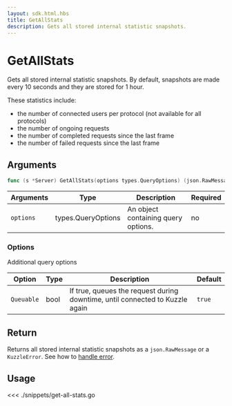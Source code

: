 ```yaml
---
layout: sdk.html.hbs
title: GetAllStats
description: Gets all stored internal statistic snapshots.
---
```


# GetAllStats

<SinceBadge version="1.0.0" />

Gets all stored internal statistic snapshots.
By default, snapshots are made every 10 seconds and they are stored for 1 hour.

These statistics include:

- the number of connected users per protocol (not available for all protocols)
- the number of ongoing requests
- the number of completed requests since the last frame
- the number of failed requests since the last frame

## Arguments

```go
func (s *Server) GetAllStats(options types.QueryOptions) (json.RawMessage, error)
```

| Arguments | Type               | Description                         | Required |
| --------- | ------------------ | ----------------------------------- | -------- |
| `options` | types.QueryOptions | An object containing query options. | no       |

### **Options**

Additional query options

| Option     | Type | Description                                                                  | Default |
| ---------- | ---- | ---------------------------------------------------------------------------- | ------- |
| `Queuable` | bool | If true, queues the request during downtime, until connected to Kuzzle again | `true`  |

## Return

Returns all stored internal statistic snapshots as a `json.RawMessage` or a `KuzzleError`. See how to [handle error](/sdk/go/1/error-handling).

## Usage

<<< ./snippets/get-all-stats.go
